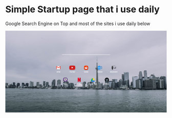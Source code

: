 # Simple Startup page that i use daily

Google Search Engine on Top and most of the sites i use daily below

![Image of Startup page](https://github.com/KappaTrooper/Startpages_Ajay/blob/master/Startup-View.png)

     
